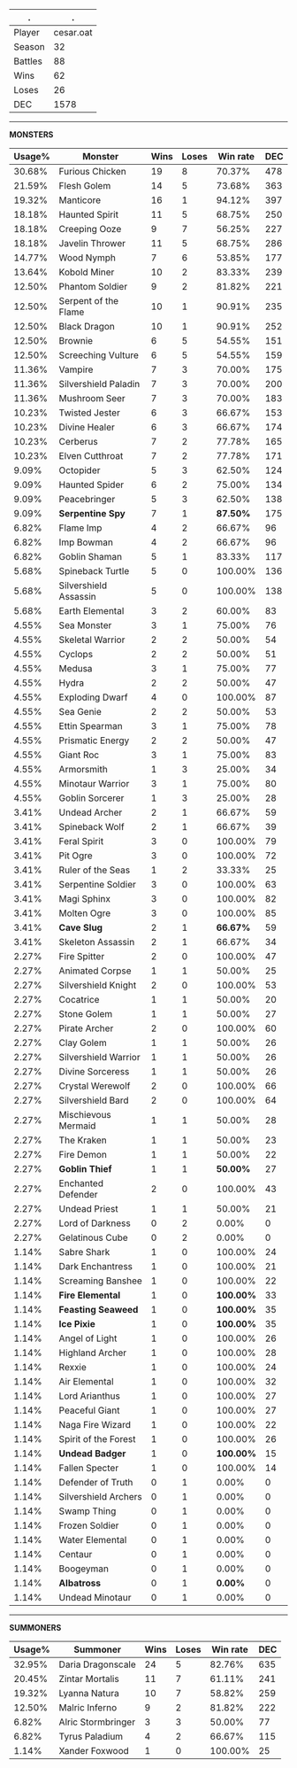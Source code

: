 .|.
|-|-
Player|cesar.oat
Season|32
Battles|88
Wins|62
Loses|26
DEC|1578

---
**MONSTERS**

Usage%|Monster|Wins|Loses|Win rate|DEC|
-|-|-|-|-|-|
30.68%|Furious Chicken|19|8|70.37%|478|
21.59%|Flesh Golem|14|5|73.68%|363|
19.32%|Manticore|16|1|94.12%|397|
18.18%|Haunted Spirit|11|5|68.75%|250|
18.18%|Creeping Ooze|9|7|56.25%|227|
18.18%|Javelin Thrower|11|5|68.75%|286|
14.77%|Wood Nymph|7|6|53.85%|177|
13.64%|Kobold Miner|10|2|83.33%|239|
12.50%|Phantom Soldier|9|2|81.82%|221|
12.50%|Serpent of the Flame|10|1|90.91%|235|
12.50%|Black Dragon|10|1|90.91%|252|
12.50%|Brownie|6|5|54.55%|151|
12.50%|Screeching Vulture|6|5|54.55%|159|
11.36%|Vampire|7|3|70.00%|175|
11.36%|Silvershield Paladin|7|3|70.00%|200|
11.36%|Mushroom Seer|7|3|70.00%|183|
10.23%|Twisted Jester|6|3|66.67%|153|
10.23%|Divine Healer|6|3|66.67%|174|
10.23%|Cerberus|7|2|77.78%|165|
10.23%|Elven Cutthroat|7|2|77.78%|171|
9.09%|Octopider|5|3|62.50%|124|
9.09%|Haunted Spider|6|2|75.00%|134|
9.09%|Peacebringer|5|3|62.50%|138|
9.09%|**Serpentine Spy**|7|1|**87.50%**|175|
6.82%|Flame Imp|4|2|66.67%|96|
6.82%|Imp Bowman|4|2|66.67%|96|
6.82%|Goblin Shaman|5|1|83.33%|117|
5.68%|Spineback Turtle|5|0|100.00%|136|
5.68%|Silvershield Assassin|5|0|100.00%|138|
5.68%|Earth Elemental|3|2|60.00%|83|
4.55%|Sea Monster|3|1|75.00%|76|
4.55%|Skeletal Warrior|2|2|50.00%|54|
4.55%|Cyclops|2|2|50.00%|51|
4.55%|Medusa|3|1|75.00%|77|
4.55%|Hydra|2|2|50.00%|47|
4.55%|Exploding Dwarf|4|0|100.00%|87|
4.55%|Sea Genie|2|2|50.00%|53|
4.55%|Ettin Spearman|3|1|75.00%|78|
4.55%|Prismatic Energy|2|2|50.00%|47|
4.55%|Giant Roc|3|1|75.00%|83|
4.55%|Armorsmith|1|3|25.00%|34|
4.55%|Minotaur Warrior|3|1|75.00%|80|
4.55%|Goblin Sorcerer|1|3|25.00%|28|
3.41%|Undead Archer|2|1|66.67%|59|
3.41%|Spineback Wolf|2|1|66.67%|39|
3.41%|Feral Spirit|3|0|100.00%|79|
3.41%|Pit Ogre|3|0|100.00%|72|
3.41%|Ruler of the Seas|1|2|33.33%|25|
3.41%|Serpentine Soldier|3|0|100.00%|63|
3.41%|Magi Sphinx|3|0|100.00%|82|
3.41%|Molten Ogre|3|0|100.00%|85|
3.41%|**Cave Slug**|2|1|**66.67%**|59|
3.41%|Skeleton Assassin|2|1|66.67%|34|
2.27%|Fire Spitter|2|0|100.00%|47|
2.27%|Animated Corpse|1|1|50.00%|25|
2.27%|Silvershield Knight|2|0|100.00%|53|
2.27%|Cocatrice|1|1|50.00%|20|
2.27%|Stone Golem|1|1|50.00%|27|
2.27%|Pirate Archer|2|0|100.00%|60|
2.27%|Clay Golem|1|1|50.00%|26|
2.27%|Silvershield Warrior|1|1|50.00%|26|
2.27%|Divine Sorceress|1|1|50.00%|26|
2.27%|Crystal Werewolf|2|0|100.00%|66|
2.27%|Silvershield Bard|2|0|100.00%|64|
2.27%|Mischievous Mermaid|1|1|50.00%|28|
2.27%|The Kraken|1|1|50.00%|23|
2.27%|Fire Demon|1|1|50.00%|22|
2.27%|**Goblin Thief**|1|1|**50.00%**|27|
2.27%|Enchanted Defender|2|0|100.00%|43|
2.27%|Undead Priest|1|1|50.00%|21|
2.27%|Lord of Darkness|0|2|0.00%|0|
2.27%|Gelatinous Cube|0|2|0.00%|0|
1.14%|Sabre Shark|1|0|100.00%|24|
1.14%|Dark Enchantress|1|0|100.00%|21|
1.14%|Screaming Banshee|1|0|100.00%|22|
1.14%|**Fire Elemental**|1|0|**100.00%**|33|
1.14%|**Feasting Seaweed**|1|0|**100.00%**|35|
1.14%|**Ice Pixie**|1|0|**100.00%**|35|
1.14%|Angel of Light|1|0|100.00%|26|
1.14%|Highland Archer|1|0|100.00%|28|
1.14%|Rexxie|1|0|100.00%|24|
1.14%|Air Elemental|1|0|100.00%|32|
1.14%|Lord Arianthus|1|0|100.00%|27|
1.14%|Peaceful Giant|1|0|100.00%|27|
1.14%|Naga Fire Wizard|1|0|100.00%|22|
1.14%|Spirit of the Forest|1|0|100.00%|26|
1.14%|**Undead Badger**|1|0|**100.00%**|15|
1.14%|Fallen Specter|1|0|100.00%|14|
1.14%|Defender of Truth|0|1|0.00%|0|
1.14%|Silvershield Archers|0|1|0.00%|0|
1.14%|Swamp Thing|0|1|0.00%|0|
1.14%|Frozen Soldier|0|1|0.00%|0|
1.14%|Water Elemental|0|1|0.00%|0|
1.14%|Centaur|0|1|0.00%|0|
1.14%|Boogeyman|0|1|0.00%|0|
1.14%|**Albatross**|0|1|**0.00%**|0|
1.14%|Undead Minotaur|0|1|0.00%|0|

---
**SUMMONERS**

Usage%|Summoner|Wins|Loses|Win rate|DEC|
-|-|-|-|-|-|
32.95%|Daria Dragonscale|24|5|82.76%|635|
20.45%|Zintar Mortalis|11|7|61.11%|241|
19.32%|Lyanna Natura|10|7|58.82%|259|
12.50%|Malric Inferno|9|2|81.82%|222|
6.82%|Alric Stormbringer|3|3|50.00%|77|
6.82%|Tyrus Paladium|4|2|66.67%|115|
1.14%|Xander Foxwood|1|0|100.00%|25|

